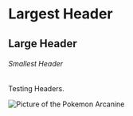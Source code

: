 # Largest Header
## Large Header
###### Smallest Header

Testing Headers.

![Picture of the Pokemon Arcanine](https://images.app.goo.gl/phVNrgpTqkFFoiNG6)
